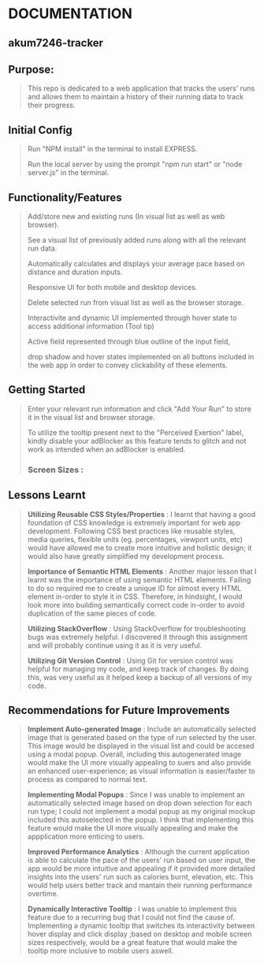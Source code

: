 # DOCUMENTATION
## akum7246-tracker

## Purpose:
>This repo is dedicated to a web application that tracks the users' runs and allows them to maintain a history of their running data to track their progress.

## Initial Config
>Run "NPM install" in the terminal to install EXPRESS.
>
>Run the local server by using the prompt "npm run start" or "node server.js" in the terminal.


## Functionality/Features
>Add/store new and existing runs (In visual list as well as web browser).
>
>See a visual list of previously added runs along with all the relevant run data.
>
>Automatically calculates and displays your average pace based on distance and duration inputs.
>
>Responsive UI for both mobile and desktop devices.
>
>Delete selected run from visual list as well as the browser storage.
>
>Interactivite and dynamic UI implemented through hover state to access additional information
(Tool tip)
>
>Active field represented through blue outline of the input field, 
>
>drop shadow and hover states implemented on all buttons included in the web app in order to convey clickability of these elements.


## Getting Started
>Enter your relevant run information and click "Add Your Run" to store it in the visual list and browser storage.
>
>To utilize the tooltip present next to the "Perceived Exertion" label, kindly disable your adBlocker
as this feature tends to glitch and not work as intended when an adBlocker is enabled.
>
>### Screen Sizes : 

## Lessons Learnt
>**Utilizing Reusable CSS Styles/Properties** : I learnt that having a good foundation of CSS knowledge is extremely important for web app development. Following CSS best practices like reusable styles, media queries, flexible units (eg. percentages, viewport units, etc) would have allowed me to create more intuitive and holistic design; it would also have greatly simplified my development process.
>
>**Importance of Semantic HTML Elements** : Another major lesson that I learnt was the importance of using semantic HTML elements. Failing to do so required me to create a unique ID for almost every HTML element in-order to style it in CSS. Therefore, in hindsight, I would look more into building semantically correct code in-order to avoid duplication of the same pieces of code.
>
>**Utilizing StackOverflow** : Using StackOverflow for troubleshooting bugs was extremely helpful. I discovered it through this assignment and will probably continue using it as it is very useful.
>
> **Utilizing Git Version Control** : Using Git for version control was helpful for managing my code, and keep track of changes. By doing this, was very useful as it helped keep a backup of all versions of my code.

## Recommendations for Future Improvements
>**Implement Auto-generated Image** : Include an automatically selected image that is generated based on the type of run selected by the user. This image would be displayed in the visual list and could be accesed using a modal popup. Overall, including this autogenerated image would make the UI more visually appealing to suers and also provide an enhanced user-experience; as visual information is easier/faster to process as compared to normal text.
>
>**Implementing Modal Popups** : Since I was unable to implement an automatically selected image based on drop down selection for each run type; I could not implement a modal popup as my original mockup included this autoselected in the popup. I think that implementing this feature would make the UI more visually appealing and make the appplication more enticing to users.
>
>**Improved Performance Analytics** : Although the current application is able to calculate the pace of the users' run based on user input, the app would be more intuitive and appealing if it provided more detailed insights into the users' run such as calories burnt, elevation, etc. This would help users better track and mantain their running performance overtime. 
>
>**Dynamically Interactive Tooltip** : I was unable to implement this feature due to a recurring bug that I could not find the cause of. Implementing a dynamic tooltip that switches its interactivity between hover display and click display ;based on desktop and mobile screen sizes respectively, would be a great feature that would make the tooltip more inclusive to mobile users aswell.
